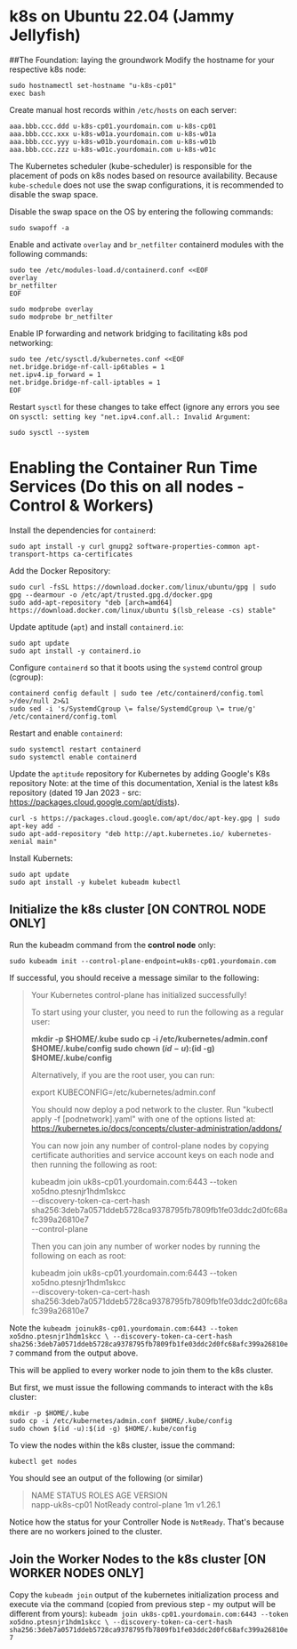 # k8s on Ubuntu 22.04 (Jammy Jellyfish)

##The Foundation: laying the groundwork
Modify the hostname for your respective k8s node:
```
sudo hostnamectl set-hostname "u-k8s-cp01"
exec bash
```

Create manual host records within `/etc/hosts` on each server:
```
aaa.bbb.ccc.ddd u-k8s-cp01.yourdomain.com u-k8s-cp01
aaa.bbb.ccc.xxx u-k8s-w01a.yourdomain.com u-k8s-w01a
aaa.bbb.ccc.yyy u-k8s-w01b.yourdomain.com u-k8s-w01b
aaa.bbb.ccc.zzz u-k8s-w01c.yourdomain.com u-k8s-w01c
```

The Kubernetes scheduler (kube-scheduler) is responsible for the placement of pods on k8s nodes based on resource availability. Because `kube-schedule` does not use the swap configurations, it is recommended to disable the swap space.

Disable the swap space on the OS by entering the following commands:
```
sudo swapoff -a
```
Enable and activate `overlay` and `br_netfilter` containerd modules with the following commands:
```
sudo tee /etc/modules-load.d/containerd.conf <<EOF
overlay
br_netfilter
EOF

sudo modprobe overlay
sudo modprobe br_netfilter
```
Enable IP forwarding and network bridging to facilitating k8s pod networking:
```
sudo tee /etc/sysctl.d/kubernetes.conf <<EOF
net.bridge.bridge-nf-call-ip6tables = 1
net.ipv4.ip_forward = 1
net.bridge.bridge-nf-call-iptables = 1
EOF 
```
Restart `sysctl` for these changes to take effect (ignore any errors you see on `sysctl: setting key "net.ipv4.conf.all.: Invalid Argument`:
```
sudo sysctl --system
```
# Enabling the Container Run Time Services (Do this on all nodes - Control & Workers)
Install the dependencies for `containerd`:
```
sudo apt install -y curl gnupg2 software-properties-common apt-transport-https ca-certificates
```
Add the Docker Repository:
```
sudo curl -fsSL https://download.docker.com/linux/ubuntu/gpg | sudo gpg --dearmour -o /etc/apt/trusted.gpg.d/docker.gpg
sudo add-apt-repository "deb [arch=amd64] https://download.docker.com/linux/ubuntu $(lsb_release -cs) stable"
```
Update aptitude (`apt`) and install `containerd.io`:
```
sudo apt update
sudo apt install -y containerd.io
```
Configure `containerd` so that it boots using the `systemd` control group (cgroup):
```
containerd config default | sudo tee /etc/containerd/config.toml >/dev/null 2>&1
sudo sed -i 's/SystemdCgroup \= false/SystemdCgroup \= true/g' /etc/containerd/config.toml
```
Restart and enable `containerd`:
```
sudo systemctl restart containerd
sudo systemctl enable containerd
```
Update the `aptitude` repository for Kubernetes by adding Google's K8s repository
Note: at the time of this documentation, Xenial is the latest k8s repository (dated 19 Jan 2023 - src: https://packages.cloud.google.com/apt/dists). 
```
curl -s https://packages.cloud.google.com/apt/doc/apt-key.gpg | sudo apt-key add -
sudo apt-add-repository "deb http://apt.kubernetes.io/ kubernetes-xenial main"
```
Install Kubernets:
```
sudo apt update
sudo apt install -y kubelet kubeadm kubectl
```
## Initialize the k8s cluster [ON CONTROL NODE ONLY]

Run the kubeadm command from the **control node** only:
```
sudo kubeadm init --control-plane-endpoint=uk8s-cp01.yourdomain.com
```
If successful, you should receive a message similar to the following:

>Your Kubernetes control-plane has initialized successfully!
>
>To start using your cluster, you need to run the following as a regular user:
>
>  **mkdir -p $HOME/.kube
>  sudo cp -i /etc/kubernetes/admin.conf $HOME/.kube/config
>  sudo chown $(id -u):$(id -g) $HOME/.kube/config**
>
>Alternatively, if you are the root user, you can run:
>
>  export KUBECONFIG=/etc/kubernetes/admin.conf
>
>You should now deploy a pod network to the cluster.
>Run "kubectl apply -f [podnetwork].yaml" with one of the options listed at:
>  https://kubernetes.io/docs/concepts/cluster-administration/addons/
>
>You can now join any number of control-plane nodes by copying certificate authorities
>and service account keys on each node and then running the following as root:
>
>  kubeadm join uk8s-cp01.yourdomain.com:6443 --token xo5dno.ptesnjr1hdm1skcc \
>        --discovery-token-ca-cert-hash sha256:3deb7a0571ddeb5728ca9378795fb7809fb1fe03ddc2d0fc68afc399a26810e7 \
>        --control-plane 
>
>Then you can join any number of worker nodes by running the following on each as root:
>
>kubeadm join uk8s-cp01.yourdomain.com:6443 --token xo5dno.ptesnjr1hdm1skcc \
>        --discovery-token-ca-cert-hash sha256:3deb7a0571ddeb5728ca9378795fb7809fb1fe03ddc2d0fc68afc399a26810e7

Note the `kubeadm joinuk8s-cp01.yourdomain.com:6443 --token xo5dno.ptesnjr1hdm1skcc \ --discovery-token-ca-cert-hash sha256:3deb7a0571ddeb5728ca9378795fb7809fb1fe03ddc2d0fc68afc399a26810e7` command from the output above.

This will be applied to every worker node to join them to the k8s cluster. 

But first, we must issue the following commands to interact with the k8s cluster:
```
mkdir -p $HOME/.kube
sudo cp -i /etc/kubernetes/admin.conf $HOME/.kube/config
sudo chown $(id -u):$(id -g) $HOME/.kube/config
```
To view the nodes within the k8s cluster, issue the command:
```
kubectl get nodes
```
You should see an output of the following (or similar)

>NAME             STATUS     ROLES           AGE   VERSION <br /> 
>napp-uk8s-cp01   NotReady   control-plane   1m   v1.26.1

Notice how the status for your Controller Node is `NotReady`. That's because there are no workers joined to the cluster.

## Join the Worker Nodes to the k8s cluster [ON WORKER NODES ONLY]
Copy the `kubeadm join` output of the kubernetes initialization process and execute via the command (copied from previous step - my output will be different from yours):
`kubeadm join uk8s-cp01.yourdomain.com:6443 --token xo5dno.ptesnjr1hdm1skcc \ --discovery-token-ca-cert-hash sha256:3deb7a0571ddeb5728ca9378795fb7809fb1fe03ddc2d0fc68afc399a26810e7
`
